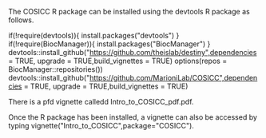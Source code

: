 The COSICC R package can be installed using the devtools R package as follows.

if(!require(devtools)){
    install.packages("devtools")
}
if(!require(BiocManager)){
    install.packages("BiocManager")
}
devtools::install_github("https://github.com/theislab/destiny",dependencies = TRUE, upgrade = TRUE,build_vignettes = TRUE)
options(repos = BiocManager::repositories())
devtools::install_github("https://github.com/MarioniLab/COSICC",dependencies = TRUE, upgrade = TRUE,build_vignettes = TRUE)

There is a pfd vignette calledd Intro_to_COSICC_pdf.pdf.

Once the R package has been installed, a vignette can also be accessed by typing vignette("Intro_to_COSICC",package="COSICC").
